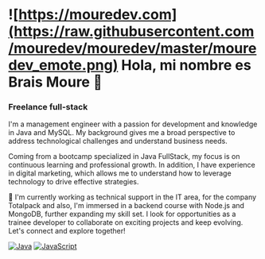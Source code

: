 # ![https://mouredev.com](https://raw.githubusercontent.com/mouredev/mouredev/master/mouredev_emote.png) Hola, mi nombre es Brais Moure 👋
### Freelance full-stack


I'm a management engineer with a passion for development and knowledge in Java and MySQL. My background gives me a broad perspective to address technological challenges and understand business needs.

Coming from a bootcamp specialized in Java FullStack, my focus is on continuous learning and professional growth. In addition, I have experience in digital marketing, which allows me to understand how to leverage technology to drive effective strategies.

🔭 I'm currently working as technical support in the IT area, for the company Totalpack and also, I'm immersed in a backend course with Node.js and MongoDB, further expanding my skill set. I look for opportunities as a trainee developer to collaborate on exciting projects and keep evolving. Let's connect and explore together!

[![Java](https://img.shields.io/badge/Java-007396?style=for-the-badge&logo=java&logoColor=white&labelColor=101010)]()
[![JavaScript](https://img.shields.io/badge/JavaScript-F7DF1E?style=for-the-badge&logo=javascript&logoColor=white&labelColor=101010)]()

 





